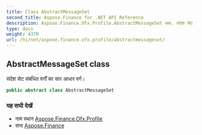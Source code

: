 ```yaml
---
title: Class AbstractMessageSet
second_title: Aspose.Finance for .NET API Reference
description: Aspose.Finance.Ofx.Profile.AbstractMessageSet कक्ष. संदेश सेट संबंधत वर्गं क सर आधर वर्ग
type: docs
weight: 4370
url: /hi/net/aspose.finance.ofx.profile/abstractmessageset/
---
```

## AbstractMessageSet class

संदेश सेट संबंधित वर्गों का सार आधार वर्ग।

```csharp
public abstract class AbstractMessageSet
```

### यह सभी देखें

* नाम स्थान [Aspose.Finance.Ofx.Profile](../../aspose.finance.ofx.profile/)
* सभा [Aspose.Finance](../../)


